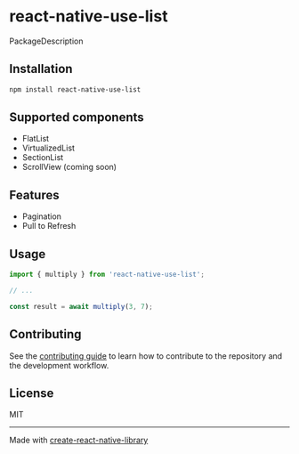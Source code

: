 # react-native-use-list

PackageDescription

## Installation

```sh
npm install react-native-use-list
```

## Supported components
- FlatList
- VirtualizedList
- SectionList
- ScrollView (coming soon)

## Features
- Pagination
- Pull to Refresh
## Usage

```js
import { multiply } from 'react-native-use-list';

// ...

const result = await multiply(3, 7);
```

## Contributing

See the [contributing guide](CONTRIBUTING.md) to learn how to contribute to the repository and the development workflow.

## License

MIT

---

Made with [create-react-native-library](https://github.com/callstack/react-native-builder-bob)
